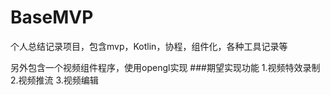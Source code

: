 # BaseMVP
个人总结记录项目，包含mvp，Kotlin，协程，组件化，各种工具记录等

另外包含一个视频组件程序，使用opengl实现
###期望实现功能
1.视频特效录制
2.视频推流
3.视频编辑
